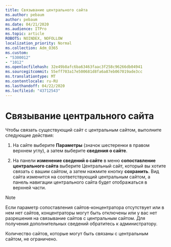 ```yaml
---
title: Связывание центрального сайта
ms.author: pebaum
author: pebaum
ms.date: 04/21/2020
ms.audience: ITPro
ms.topic: article
ROBOTS: NOINDEX, NOFOLLOW
localization_priority: Normal
ms.collection: Adm_O365
ms.custom:
- "5300012"
- "1012"
ms.openlocfilehash: 32e49b8afc6ba63463faac3f258c96266db04941
ms.sourcegitcommit: 55eff703a17e500681d8fa6a87eb067019ade3cc
ms.translationtype: MT
ms.contentlocale: ru-RU
ms.lasthandoff: 04/22/2020
ms.locfileid: "43712543"
---
```

# <a name="associate-a-hub-site"></a>Связывание центрального сайта

Чтобы связать существующий сайт с центральным сайтом, выполните следующие действия:
  
1. На сайте выберите **Параметры** (значок шестеренки в правом верхнем углу), а затем выберите **сведения о сайте**.

2. На панели **изменение сведений о сайте** в меню **сопоставление центрального сайта** выберите Центральный сайт, который вы хотите связать с вашим сайтом, а затем нажмите кнопку **сохранить**. Вид сайта изменится на соответствующий центральным сайтом, а панель навигации центрального сайта будет отображаться в верхней части.

 > [!Note]
>Если параметр сопоставления сайтов-концентратора отсутствует или в нем нет сайтов, концентраторы могут быть отключены или у вас нет разрешения на связывание сайтов с центральным сайтом. Для получения дополнительных сведений обратитесь к администратору.
>
>Количество сайтов, которые могут быть связаны с центральным сайтом, не ограничено.
  